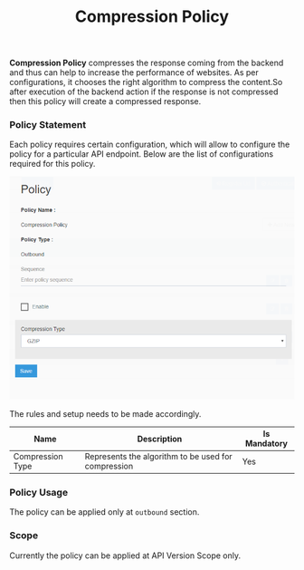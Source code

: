 ﻿---
title: "Compression Policy"
toc: true
tag: developers
category: "API Management"
menus: 
    policies:
        icon: fa fa-gg
        title: "Apply Compression Policy" 
---
**Compression Policy** compresses the response coming from the backend and thus can help to increase the performance of websites.
As per configurations, it chooses the right algorithm to compress the content.So after execution of the backend action if the response 
is not compressed then this policy will create a compressed response.

### Policy Statement

Each policy requires certain configuration, which will allow to configure the policy for a particular API endpoint. 
Below are the list of configurations required for this policy.

![Compression Policy](../media/CompressionPolicy.PNG)

The rules and setup needs to be made accordingly. 

|Name|Description|Is Mandatory
|-----------|--------------------|----------
|Compression Type|Represents the algorithm to be used for compression|Yes|

### Policy Usage

The policy can be applied only at `outbound` section.

### Scope

Currently the policy can be applied at API Version Scope only.

